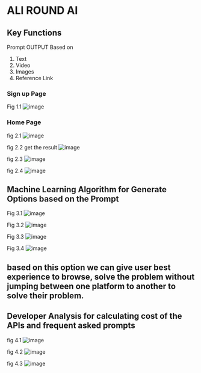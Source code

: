 # ALl ROUND AI

## Key Functions
Prompt OUTPUT Based on
1. Text
2. Video
3. Images
4. Reference Link
   
### Sign up Page
Fig 1.1
![image](https://github.com/MihirShah07/AI/assets/92981484/df99f987-1c9f-4bd6-a749-6819f04eef5c)

### Home Page
fig 2.1
![image](https://github.com/MihirShah07/AI/assets/92981484/a3db2d19-94bf-46a1-a9e2-5a24ff1c911d)

fig 2.2 get the result
![image](https://github.com/MihirShah07/AI/assets/92981484/511064b9-36e4-4bf0-adc3-008b8058ce03)

fig 2.3 
![image](https://github.com/MihirShah07/AI/assets/92981484/cbd2c415-13be-4ab5-99d0-a0b616d4ad5e)

fig 2.4
![image](https://github.com/MihirShah07/AI/assets/92981484/c427c661-d6c2-4e09-8153-5c735a093dd2)


## Machine Learning Algorithm for Generate Options based on the Prompt

Fig 3.1
![image](https://github.com/MihirShah07/AI/assets/92981484/ffb9deff-de09-456a-be08-35d2afeb1155)

Fig 3.2
![image](https://github.com/MihirShah07/AI/assets/92981484/cae9b30b-f0ee-4cda-b266-2a00a8ecc0c0)

Fig 3.3
![image](https://github.com/MihirShah07/AI/assets/92981484/3c0fc9dc-ede4-4e25-aba0-06918bf03e03)

Fig 3.4
![image](https://github.com/MihirShah07/AI/assets/92981484/41ff322c-12c4-4df6-9dab-d94a185a133c)

## based on this option we can give user best experience to browse, solve the problem without jumping between one platform to another to solve their problem.

## Developer Analysis for calculating cost of the APIs and frequent asked prompts
fig 4.1
![image](https://github.com/MihirShah07/AI/assets/92981484/1c22a1af-dffd-4c2e-a26d-f72a0558653e)

fig 4.2
![image](https://github.com/MihirShah07/AI/assets/92981484/8cec74c5-a9aa-4083-8f1f-bbc2cafdee64)

fig 4.3
![image](https://github.com/MihirShah07/AI/assets/92981484/3af6cadf-a973-4001-b913-cb7f8adba970)
